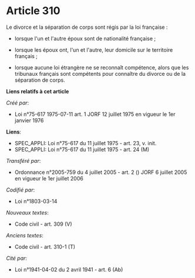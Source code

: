 # Article 310

Le divorce et la séparation de corps sont régis par la loi française :

- lorsque l'un et l'autre époux sont de nationalité française ;

- lorsque les époux ont, l'un et l'autre, leur domicile sur le territoire français ;

- lorsque aucune loi étrangère ne se reconnaît compétence, alors que les tribunaux français sont compétents pour connaître du
divorce ou de la séparation de corps.

**Liens relatifs à cet article**

_Créé par_:

  - Loi n°75-617 1975-07-11 art. 1 JORF 12 juillet 1975 en vigueur le 1er janvier 1976

**Liens**:

  - SPEC_APPLI: Loi n°75-617 du 11 juillet 1975 - art. 23, v. init.
  - SPEC_APPLI: Loi n°75-617 du 11 juillet 1975 - art. 24 (M)

_Transféré par_:

  - Ordonnance n°2005-759 du 4 juillet 2005 - art. 2 () JORF 6 juillet 2005 en vigueur le 1er juillet 2006

_Codifié par_:

  - Loi n°1803-03-14

_Nouveaux textes_:

  - Code civil - art. 309 (V)

_Anciens textes_:

  - Code civil - art. 310-1 (T)

_Cité par_:

  - Loi n°1941-04-02 du 2 avril 1941 - art. 6 (Ab)
